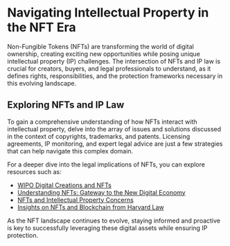 # Navigating Intellectual Property in the NFT Era

Non-Fungible Tokens (NFTs) are transforming the world of digital ownership, creating exciting new opportunities while posing unique intellectual property (IP) challenges. The intersection of NFTs and IP law is crucial for creators, buyers, and legal professionals to understand, as it defines rights, responsibilities, and the protection frameworks necessary in this evolving landscape.

## Exploring NFTs and IP Law

To gain a comprehensive understanding of how NFTs interact with intellectual property, delve into the array of issues and solutions discussed in the context of copyrights, trademarks, and patents. Licensing agreements, IP monitoring, and expert legal advice are just a few strategies that can help navigate this complex domain.

For a deeper dive into the legal implications of NFTs, you can explore resources such as:

- [WIPO Digital Creations and NFTs](https://www.wipo.int/about-ip/en/digital_art/)
- [Understanding NFTs: Gateway to the New Digital Economy](https://www.thedigitalartworld.com)
- [NFTs and Intellectual Property Concerns](https://news.bloomberglaw.com/ip-law/nfts-create-intellectual-property-challenges)
- [Insights on NFTs and Blockchain from Harvard Law](https://jolt.law.harvard.edu/assets/article30a-Miro.pdf)

As the NFT landscape continues to evolve, staying informed and proactive is key to successfully leveraging these digital assets while ensuring IP protection.